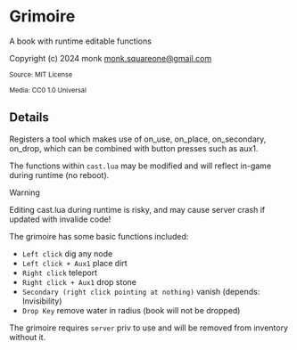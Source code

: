 Grimoire
========
A book with runtime editable functions

Copyright (c) 2024 monk <monk.squareone@gmail.com>

<sup>Source: MIT License</sup>

<sup>Media: CC0 1.0 Universal</sup>

## Details

Registers a tool which makes use of on_use, on_place, on_secondary, on_drop, which can be combined with button presses such as aux1.

The functions within `cast.lua` may be modified and will reflect in-game during runtime (no reboot).

> [!WARNING]
> Editing cast.lua during runtime is risky, and may cause server crash if updated with invalide code!

The grimoire has some basic functions included:
   - `Left click` dig any node
   - `Left click + Aux1` place dirt
   - `Right click` teleport
   - `Right click + Aux1` drop stone
   - `Secondary (right click pointing at nothing)` vanish (depends: Invisibility)
   - `Drop Key` remove water in radius (book will not be dropped)

The grimoire requires `server` priv to use and will be removed from inventory without it.

##
